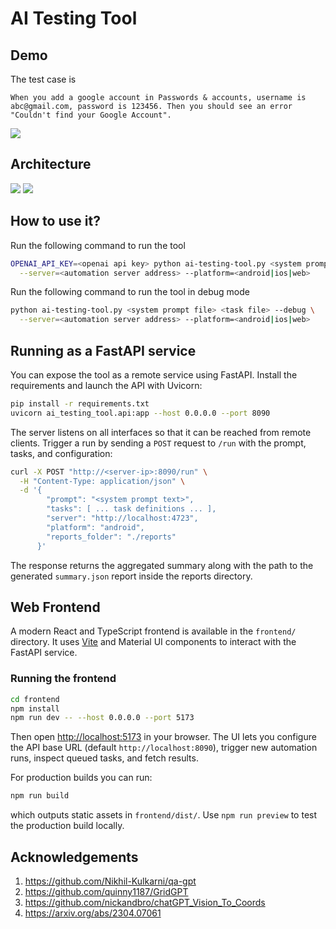 # AI Testing Tool

## Demo

The test case is

```
When you add a google account in Passwords & accounts, username is abc@gmail.com, password is 123456. Then you should see an error "Couldn't find your Google Account".
```

![](./ai-testing-tool-5x-demo.gif)

## Architecture

![](https://images.shangjiaming.top/QA%20POC_2024-05-03_14-13-58.png)
![](https://images.shangjiaming.top/ai-testing-tool-sequence-diagram.png)

## How to use it?

Run the following command to run the tool

```sh
OPENAI_API_KEY=<openai api key> python ai-testing-tool.py <system prompt file> <task file> \
  --server=<automation server address> --platform=<android|ios|web>
```

Run the following command to run the tool in debug mode

```sh
python ai-testing-tool.py <system prompt file> <task file> --debug \
  --server=<automation server address> --platform=<android|ios|web>
```

## Running as a FastAPI service

You can expose the tool as a remote service using FastAPI. Install the
requirements and launch the API with Uvicorn:

```sh
pip install -r requirements.txt
uvicorn ai_testing_tool.api:app --host 0.0.0.0 --port 8090
```

The server listens on all interfaces so that it can be reached from remote
clients. Trigger a run by sending a `POST` request to `/run` with the prompt,
tasks, and configuration:

```sh
curl -X POST "http://<server-ip>:8090/run" \
  -H "Content-Type: application/json" \
  -d '{
        "prompt": "<system prompt text>",
        "tasks": [ ... task definitions ... ],
        "server": "http://localhost:4723",
        "platform": "android",
        "reports_folder": "./reports"
      }'
```

The response returns the aggregated summary along with the path to the generated
`summary.json` report inside the reports directory.

## Web Frontend

A modern React and TypeScript frontend is available in the `frontend/` directory.
It uses [Vite](https://vitejs.dev/) and Material UI components to interact with the
FastAPI service.

### Running the frontend

```sh
cd frontend
npm install
npm run dev -- --host 0.0.0.0 --port 5173
```

Then open [http://localhost:5173](http://localhost:5173) in your browser. The UI
lets you configure the API base URL (default `http://localhost:8090`), trigger
new automation runs, inspect queued tasks, and fetch results.

For production builds you can run:

```sh
npm run build
```

which outputs static assets in `frontend/dist/`. Use `npm run preview` to test the
production build locally.


## Acknowledgements

1. https://github.com/Nikhil-Kulkarni/qa-gpt
2. https://github.com/quinny1187/GridGPT
3. https://github.com/nickandbro/chatGPT_Vision_To_Coords
4. https://arxiv.org/abs/2304.07061

